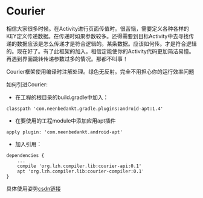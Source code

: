 # Courier
相信大家很多时候。在Activity进行页面传值时。很苦恼，需要定义各种各样的KEY定义传递数据。在传递时如果参数较多。还得需要到目标Activity中去寻找传递的数据应该是怎么传递才是符合逻辑的。某条数据。应该如何传。才是符合逻辑的。现在好了。有了此框架的加入。相信定能使你的Activity代码更加简洁易懂。再遇到界面跳转传递参数过多的情况。那都不叫事！

Courier框架使用编译时注解处理。绿色无反射。完全不用担心你的运行效率问题

如何引进Courier:

- 在工程的根目录的build.gradle中加入：
```
classpath 'com.neenbedankt.gradle.plugins:android-apt:1.4'
```
- 在要使用的工程module中添加应用apt插件

```
apply plugin: 'com.neenbedankt.android-apt'
```
- 加入引用：

```
dependencies {
	...
    compile 'org.lzh.compiler.lib:courier-api:0.1'
    apt 'org.lzh.compiler.lib:courier-compiler:0.1'
}
```

具体使用姿势[csdn链接](http://blog.csdn.net/liu470368500/article/details/51142099)